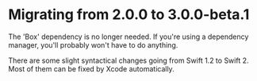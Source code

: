 # Migrating from 2.0.0 to 3.0.0-beta.1

The 'Box' dependency is no longer needed. If you're using a dependency manager, you'll probably won't have to do anything.

There are some slight syntactical changes going from Swift 1.2 to Swift 2. Most of them can be fixed by Xcode automatically.
